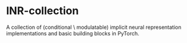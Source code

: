 # INR-collection
A collection of (conditional \ modulatable) implicit neural representation implementations and basic building blocks in PyTorch.

